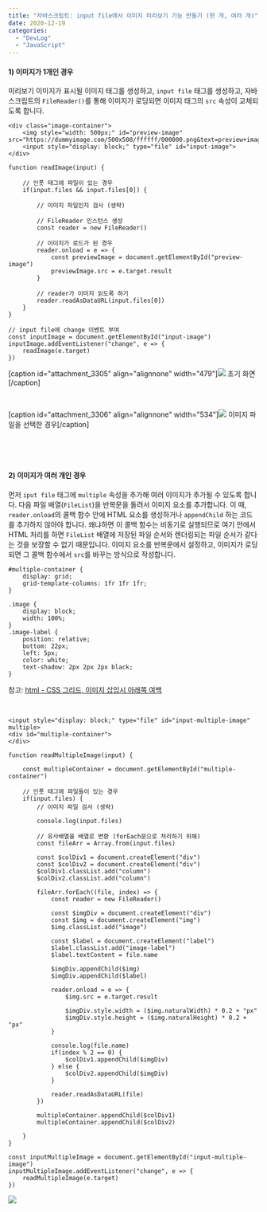 ```yaml
---
title: "자바스크립트: input file에서 이미지 미리보기 기능 만들기 (한 개, 여러 개)"
date: 2020-12-19
categories: 
  - "DevLog"
  - "JavaScript"
---
```


#### **1) 이미지가 1개인 경우**

미리보기 이미지가 표시될 이미지 태그를 생성하고, `input file` 태그를 생성하고, 자바스크립트의 `FileReader()`를 통해 이미지가 로딩되면 이미지 태그의 `src` 속성이 교체되도록 합니다.

```
<div class="image-container">
    <img style="width: 500px;" id="preview-image" src="https://dummyimage.com/500x500/ffffff/000000.png&text=preview+image">
    <input style="display: block;" type="file" id="input-image">
</div>
```

```
function readImage(input) {

    // 인풋 태그에 파일이 있는 경우
    if(input.files && input.files[0]) {

        // 이미지 파일인지 검사 (생략)

        // FileReader 인스턴스 생성
        const reader = new FileReader()

        // 이미지가 로드가 된 경우
        reader.onload = e => {
            const previewImage = document.getElementById("preview-image")
            previewImage.src = e.target.result
        }

        // reader가 이미지 읽도록 하기
        reader.readAsDataURL(input.files[0])
    }
}

// input file에 change 이벤트 부여
const inputImage = document.getElementById("input-image")
inputImage.addEventListener("change", e => {
    readImage(e.target)
})
```

\[caption id="attachment\_3305" align="alignnone" width="479"\]![](./assets/img/wp-content/uploads/2020/12/스크린샷-2020-12-19-오후-1.09.58.png) 초기 화면\[/caption\]

 

\[caption id="attachment\_3306" align="alignnone" width="534"\]![](./assets/img/wp-content/uploads/2020/12/스크린샷-2020-12-19-오후-1.10.31.png) 이미지 파일을 선택한 경우\[/caption\]

 

 

#### **2) 이미지가 여러 개인 경우**

먼저 `iput file` 태그에 `multiple` 속성을 추가해 여러 이미지가 추가될 수 있도록 합니다. 다음 파일 배열(`FileList`)을 반복문을 돌려서 이미지 요소를 추가합니다. 이 때, `reader.onload`의 콜백 함수 안에 HTML 요소를 생성하거나 `appendChild` 하는 코드를 추가하지 않아야 합니다. 왜냐하면 이 콜백 함수는 비동기로 실행되므로 여기 안에서 HTML 처리를 하면 `FileList` 배열에 저장된 파일 순서와 렌더링되는 파일 순서가 같다는 것을 보장할 수 없기 때문입니다. 이미지 요소를 반복문에서 설정하고, 이미지가 로딩되면 그 콜백 함수에서 `src`를 바꾸는 방식으로 작성합니다.

```
#multiple-container {
    display: grid;
    grid-template-columns: 1fr 1fr 1fr;
}

.image {
    display: block;
    width: 100%;
}
.image-label {
    position: relative;
    bottom: 22px;
    left: 5px;
    color: white;
    text-shadow: 2px 2px 2px black;
}
```

참고: [html - CSS 그리드, 이미지 삽입시 아래쪽 여백](https://www.python2.net/questions-17934.htm)

 

```
<input style="display: block;" type="file" id="input-multiple-image" multiple>
<div id="multiple-container">
</div>
```

```
function readMultipleImage(input) {

    const multipleContainer = document.getElementById("multiple-container")
    
    // 인풋 태그에 파일들이 있는 경우
    if(input.files) {
        // 이미지 파일 검사 (생략)

        console.log(input.files)

        // 유사배열을 배열로 변환 (forEach문으로 처리하기 위해)
        const fileArr = Array.from(input.files)

        const $colDiv1 = document.createElement("div")
        const $colDiv2 = document.createElement("div")
        $colDiv1.classList.add("column")
        $colDiv2.classList.add("column")

        fileArr.forEach((file, index) => {
            const reader = new FileReader()

            const $imgDiv = document.createElement("div")   
            const $img = document.createElement("img")
            $img.classList.add("image")

            const $label = document.createElement("label")
            $label.classList.add("image-label")
            $label.textContent = file.name

            $imgDiv.appendChild($img)
            $imgDiv.appendChild($label)

            reader.onload = e => {
                $img.src = e.target.result
                
                $imgDiv.style.width = ($img.naturalWidth) * 0.2 + "px"
                $imgDiv.style.height = ($img.naturalHeight) * 0.2 + "px"
            }
            
            console.log(file.name)
            if(index % 2 == 0) {
                $colDiv1.appendChild($imgDiv)
            } else {
                $colDiv2.appendChild($imgDiv)
            }
            
            reader.readAsDataURL(file)
        })

        multipleContainer.appendChild($colDiv1)
        multipleContainer.appendChild($colDiv2)

    }
}

const inputMultipleImage = document.getElementById("input-multiple-image")
inputMultipleImage.addEventListener("change", e => {
    readMultipleImage(e.target)
})
```

![](./assets/img/wp-content/uploads/2020/12/스크린샷-2020-12-19-오후-2.47.17.jpg)
